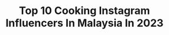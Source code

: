 ---
title: Top 10 Cooking Instagram Influencers In Malaysia In 2023
description: >-
  Find top cooking Instagram influencers in Malaysia in 2023. Most popular hashtags: #foodporn #foodstagram #foodie #f52grams.
platform: Instagram
hits: 46
text_top: Analyze the top-rated Instagram profiles on inBeat.
text_bottom: Our database has 46 Instagram influencers like this in Malaysia for you to work with.
profiles:
  - username: "wannaeat16"
    fullname: >-
      Shifa Shiwangi|Food&Lifestyle
    bio: >-
      Home Chef|Passionate for cooking 👩‍🍳 Foodie for life 🤤♥️ DM or email for invite/promotion/collab/product review
    location: "Malaysia"
    followers: 11487
    engagement: 639
    commentsToLikes: 0.407158
    id: ck8tdq10m4cn00j7852e2zfhs
    verified: false
    hashtags: "#deliciousplatter, #foodphotographyworkshop, #foodmaniacindia, #goodfoodindia"
  - username: "ajskitchen99"
    fullname: >-
      AJ's Kitchen
    bio: >-
      Cooking is love made visible. 💠Admin:- @__rajak_anjani 💠Dm or email for review/collab / promotion
    location: "Malaysia"
    followers: 5166
    engagement: 584
    commentsToLikes: 0.505949
    id: ckap2hhflyunv0i78z0s207gn
    verified: false
    hashtags: "#asansolcity, #foodpics, #streefoodindia, #reelsinstagram"
  - username: "aniqclone"
    fullname: >-
      aniqclone
    bio: >-
      Im just a guy who love to cook and share knowledge about food and cooking 🌻. Hope u enjoy . 🥰 for any paid review kindly DM me.
    location: "Malaysia"
    followers: 68705
    engagement: 237
    commentsToLikes: 0.009493
    id: ck0w4h8w5yk460i19ag7k8ju9
    verified: false
    hashtags: "#bibimbapbowl, #kari, #korean, #awangbrand"
  - username: "obentoufood"
    fullname: >-
      喬尹Yin-我可以吃一口你的食物嗎？
    bio: >-
      哈囉！我是喬尹Yin，愛吃上班族人妻 飲食/食譜影片🍱taipei /Taiwan🇹🇼 限時動態隨性PO ⬇️FB粉絲頁 從餐餐外食、甜食上癮、煮菜新手，長年久坐不愛運動的上班族，漸漸轉變愛上自煮生活和運動、跳舞！ 一起來做健康、美味的料理吧🎵 汪汪🐶@wangdog0602
    location: "Malaysia"
    followers: 66042
    engagement: 142
    commentsToLikes: 0.037565
    id: ck5chufa3rher0i11q2ivejyq
    verified: false
    hashtags: "#homemade, #food, #cooking, #recipevideo"
  - username: "therealtamikascott"
    fullname: >-
      Tamika Scott
    bio: >-
      Accomplished Singer (Xscape), Phenomenal Actor, TV Host, Author, Singing Home Chef😜 Tamikascottmusic@gmail.com
    location: "Malaysia"
    followers: 321374
    engagement: 124
    commentsToLikes: 0.045146
    id: ck14gscac6s3s0i19cwhowt79
    verified: true
    hashtags: "#kandi, #cookingwithtamikascott, #singer, #trinabraxton"
  - username: "sibungbung"
    fullname: >-
      Sibungbung|Jkt Food Aficionado
    bio: >-
      ❤️Noodle lover, crazy for eggs, fat addict 🖋Review Zomato & Pergi Kuliner : @sibungbung 🐰@jangkrikkuliner 📩DM for Enquiry
    location: "Malaysia"
    followers: 516219
    engagement: 104
    commentsToLikes: 0.010941
    id: ck15unbyyo0bf0i19huyeotb5
    verified: false
    hashtags: "#sibungbung, #foodstyling, #laperbener, #dietmulaibesok"
  - username: "mama_eatwithme"
    fullname: >-
      ℙ𝕝𝕠𝕪 | 𝕃𝕠𝕟𝕕𝕠𝕟 𝕗𝕠𝕠𝕕𝕚𝕖🇬🇧
    bio: >-
      🎀 Thai girl in BKK, London and beyond ☆ 🎈 Honest #food review @pploypinn 💌 DM for Collaborations 📮 mama.eatwithme@gmail.com ❤️ Work hard, Eat harder!
    location: "Malaysia"
    followers: 8940
    engagement: 943
    commentsToLikes: 0.273797
    id: ck55o6vx37rgg0i11g4m5te7k
    verified: false
    hashtags: "#foodiesofinstagram, #brunchlondon, #thailandonly, #timeoutlondon"
  - username: "maryshappybelly"
    fullname: >-
      Mary Tang 🍁 Toronto
    bio: >-
      @gustotv @sbsfood TV host/personality Blogger of Chinese/Asian recipes, tasty eats in T.O 🐥, FB, YouTube-maryshappybelly Order #MHBDumplings ⬇️
    location: "Malaysia"
    followers: 10346
    engagement: 196
    commentsToLikes: 0.265841
    id: ck6tm3g8274330j71gulhup6t
    verified: false
    hashtags: "#goodfoodtoronto, #pictureoftheday, #foodporn, #tobermory"
  - username: "natalia__ng"
    fullname: >-
      Natalia Ng 黄彩菱
    bio: >-
      1 Corinthians 13:8 ★ Act ★ Sing ★ Host 🎗@adidasgolf Asia Creator 🎗正典燕窝 Ambassador 🎗Face of Töush @toush_pensonic
    location: "Malaysia"
    followers: 60800
    engagement: 108
    commentsToLikes: 0.050817
    id: ck55n9e3h5qk30i111gda8zkr
    verified: true
    hashtags: "#mysugarmat, #silverlinings, #cookingtutorial, #ootd"
  - username: "bonvivant_couple"
    fullname: >-
      |indore food blogger|
    bio: >-
      Hello foodies 🙋 The couple who eats together stays together 🌸 Zomato level:-9 📩Dm for invites /review.
    location: "Malaysia"
    followers: 7357
    engagement: 542
    commentsToLikes: 0.300945
    id: ckap66uoqengu0i78gvd9bctn
    verified: false
    hashtags: "#eeeeeats, #foodmaniac, #nomnom24x7, #indorefoodguide"
---